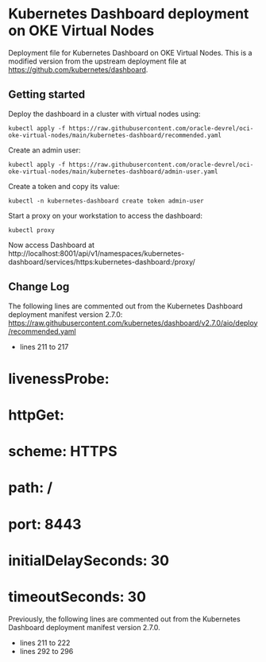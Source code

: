 # Kubernetes Dashboard deployment on OKE Virtual Nodes
Deployment file for Kubernetes Dashboard on OKE Virtual Nodes.
This is a modified version from the upstream deployment file at https://github.com/kubernetes/dashboard.

## Getting started
Deploy the dashboard in a cluster with virtual nodes using:
```
kubectl apply -f https://raw.githubusercontent.com/oracle-devrel/oci-oke-virtual-nodes/main/kubernetes-dashboard/recommended.yaml
```
Create an admin user:
```
kubectl apply -f https://raw.githubusercontent.com/oracle-devrel/oci-oke-virtual-nodes/main/kubernetes-dashboard/admin-user.yaml
```
Create a token and copy its value:
```
kubectl -n kubernetes-dashboard create token admin-user
```
Start a proxy on your workstation to access the dashboard:
```
kubectl proxy
```
Now access Dashboard at http://localhost:8001/api/v1/namespaces/kubernetes-dashboard/services/https:kubernetes-dashboard:/proxy/

## Change Log
The following lines are commented out from the Kubernetes Dashboard deployment manifest version 2.7.0: https://raw.githubusercontent.com/kubernetes/dashboard/v2.7.0/aio/deploy/recommended.yaml
- lines 211 to 217
#          livenessProbe:
#            httpGet:
#              scheme: HTTPS
#              path: /
#              port: 8443
#            initialDelaySeconds: 30
#            timeoutSeconds: 30

Previously, the following lines are commented out from the Kubernetes Dashboard deployment manifest version 2.7.0.
- lines 211 to 222
- lines 292 to 296